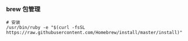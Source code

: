 ### brew 包管理
```shell
# 安装
/usr/bin/ruby -e "$(curl -fsSL https://raw.githubusercontent.com/Homebrew/install/master/install)" 
```
